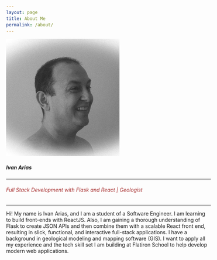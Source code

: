 ```yaml
---
layout: page
title: About Me
permalink: /about/
---
```



<div id="redirectDiv" class="d-flex justify-content-center align-items-center mt-5">
    <div class="card" style="width: 35rem;">
        <img src="/assets/images/hcoco1.jpg" class="card-img-top img-fluid" alt="Ivan Arias photo">
        <div class="card-body">
            <h5 class="card-title text-center ">Ivan Arias</h5>
            <hr>
            <h6 class="card-text text-center" style="text-decoration: none; color: brown;"> Full Stack Development with Flask and React | Geologist</h6>
            <hr>
            <p class="card-text">Hi! My name is Ivan Arias, and I am a student of a Software Engineer. I am learning to build front-ends with ReactJS. Also, I am gaining a thorough understanding of Flask to create JSON APIs and then combine them with a scalable React front end, resulting in slick, functional, and interactive full-stack applications. I have a background in geological modeling and mapping software (GIS). I want to apply all my experience and the tech skill set I am building at Flatiron School to help develop modern web applications.</p>
        </div>
    </div>
</div>

<script>
    document.getElementById('redirectDiv').addEventListener('click', function() {
        window.location.href = 'https://hcoco1-site.vercel.app/';
    });
</script>

